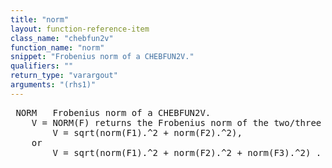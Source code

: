 ```yaml
---
title: "norm"
layout: function-reference-item
class_name: "chebfun2v"
function_name: "norm"
snippet: "Frobenius norm of a CHEBFUN2V."
qualifiers: ""
return_type: "varargout"
arguments: "(rhs1)"
---
```


<pre class="help-text"> NORM   Frobenius norm of a CHEBFUN2V.
    V = NORM(F) returns the Frobenius norm of the two/three components, i.e. 
        V = sqrt(norm(F1).^2 + norm(F2).^2),
    or
        V = sqrt(norm(F1).^2 + norm(F2).^2 + norm(F3).^2) .
</pre>
